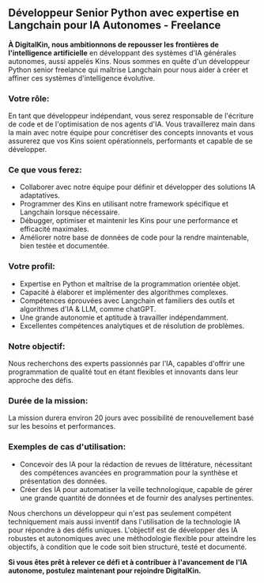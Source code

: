 ## Développeur Senior Python avec expertise en Langchain pour IA Autonomes - Freelance

**À DigitalKin, nous ambitionnons de repousser les frontières de l'intelligence artificielle** en développant des systèmes d'IA générales autonomes, aussi appelés Kins. Nous sommes en quête d'un développeur Python senior freelance qui maîtrise Langchain pour nous aider à créer et affiner ces systèmes d'intelligence évolutive.

### Votre rôle:
En tant que développeur indépendant, vous serez responsable de l'écriture de code et de l'optimisation de nos agents d'IA. Vous travaillerez main dans la main avec notre équipe pour concrétiser des concepts innovants et vous assurerez que vos Kins soient opérationnels, performants et capable de se développer.

### Ce que vous ferez:

- Collaborer avec notre équipe pour définir et développer des solutions IA adaptatives.
- Programmer des Kins en utilisant notre framework spécifique et Langchain lorsque nécessaire.
- Débugger, optimiser et maintenir les Kins pour une performance et efficacité maximales.
- Améliorer notre base de données de code pour la rendre maintenable, bien testée et documentée.

### Votre profil:

- Expertise en Python et maîtrise de la programmation orientée objet.
- Capacité à élaborer et implémenter des algorithmes complexes.
- Compétences éprouvées avec Langchain et familiers des outils et algorithmes d'IA & LLM, comme chatGPT.
- Une grande autonomie et aptitude à travailler indépendamment.
- Excellentes compétences analytiques et de résolution de problèmes.

### Notre objectif:
Nous recherchons des experts passionnés par l'IA, capables d'offrir une programmation de qualité tout en étant flexibles et innovants dans leur approche des défis.

### Durée de la mission:
La mission durera environ 20 jours avec possibilité de renouvellement basé sur les besoins et performances.

### Exemples de cas d'utilisation:

- Concevoir des IA pour la rédaction de revues de littérature, nécessitant des compétences avancées en programmation pour la synthèse et présentation des données.
- Créer des IA pour automatiser la veille technologique, capable de gérer une grande quantité de données et de fournir des analyses pertinentes.

Nous cherchons un développeur qui n'est pas seulement compétent techniquement mais aussi inventif dans l'utilisation de la technologie IA pour répondre à des défis uniques. L'objectif est de développer des IA robustes et autonomiques avec une méthodologie flexible pour atteindre les objectifs, à condition que le code soit bien structuré, testé et documenté.

**Si vous êtes prêt à relever ce défi et à contribuer à l'avancement de l'IA autonome, postulez maintenant pour rejoindre DigitalKin.**
